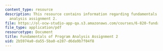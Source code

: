 ```yaml
---
content_type: resource
description: This resource contains information regarding fundamentals of program
  analysis assignment 2.
file: https://ol-ocw-studio-app-qa.s3.amazonaws.com/courses/6-820-fundamentals-of-program-analysis-fall-2015/2b5974a0da555ba0e287d6da9b7f04f8_MIT6_820F15_ps2.pdf
file_type: application/pdf
resourcetype: Document
title: Fundamentals of Program Analysis Assignment 2
uid: 2b5974a0-da55-5ba0-e287-d6da9b7f04f8
---
```

